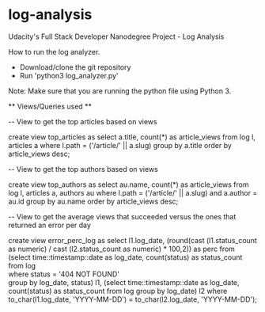 # log-analysis
Udacity's Full Stack Developer Nanodegree Project - Log Analysis

How to run the log analyzer.
- Download/clone the git repository
- Run 'python3 log_analyzer.py'

Note: Make sure that you are running the python file using Python 3.


** Views/Queries used **

-- View to get the top articles based on views

create view top_articles as
select a.title, count(*) as article_views
    from log l, articles a
    where l.path = ('/article/' || a.slug)
    group by a.title
    order by article_views desc;

-- View to get the top authors based on views

create view top_authors as
select au.name, count(*) as article_views
    from log l, articles a, authors au
    where l.path = ('/article/' || a.slug)
        and a.author = au.id
    group by au.name
    order by article_views desc;

-- View to get the average views that succeeded versus the ones that returned an error per day

create view error_perc_log as
select l1.log_date, 
        (round(cast (l1.status_count as numeric) / cast (l2.status_count as numeric) * 100,2)) as perc 
    from (select time::timestamp::date as log_date, count(status) as status_count 
    from log             
    where status = '404 NOT FOUND'                                                            
    group by log_date, status) l1,
    (select time::timestamp::date as log_date, count(status) as status_count 
    from log
    group by log_date) l2
    where to_char(l1.log_date, 'YYYY-MM-DD') = to_char(l2.log_date, 'YYYY-MM-DD');